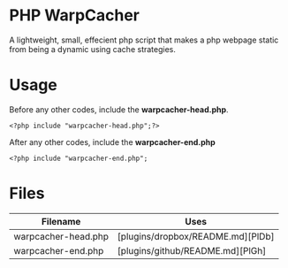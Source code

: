 # PHP WarpCacher
A lightweight, small, effecient php script that makes a php webpage static from being a dynamic using cache strategies.
# Usage
Before any other codes, include the **warpcacher-head.php**.
```
<?php include "warpcacher-head.php";?>
```
After any other codes, include the **warpcacher-end.php**
```
<?php include "warpcacher-end.php";
```
# Files
| Filename | Uses |
| ------ | ------ |
| warpcacher-head.php | [plugins/dropbox/README.md][PlDb] |
| warpcacher-end.php | [plugins/github/README.md][PlGh] |
